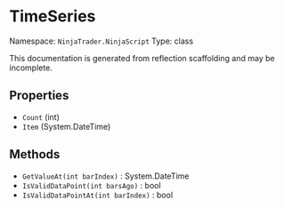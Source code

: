 # TimeSeries

Namespace: `NinjaTrader.NinjaScript`
Type: class

This documentation is generated from reflection scaffolding and may be incomplete.

## Properties
- `Count` (int)
- `Item` (System.DateTime)

## Methods
- `GetValueAt(int barIndex)` : System.DateTime
- `IsValidDataPoint(int barsAgo)` : bool
- `IsValidDataPointAt(int barIndex)` : bool
